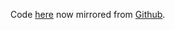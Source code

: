 Code [here](https://code.google.com/p/dotify/source/list) now mirrored from [Github](https://github.com/mtmse/dotify).